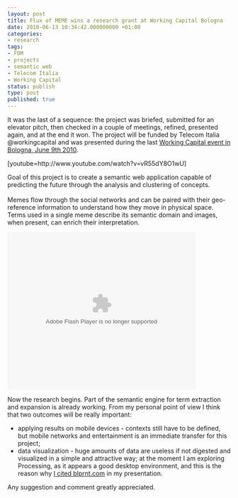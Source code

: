 ```yaml
---
layout: post
title: Flux of MEME wins a research grant at Working Capital Bologna
date: 2010-06-13 10:34:42.000000000 +01:00
categories:
- research
tags:
- FOM
- projects
- semantic web
- Telecom Italia
- Working Capital
status: publish
type: post
published: true
---
```

<p>It was the last of a sequence: the project was briefed, submitted for an elevator pitch, then checked in a couple of meetings, refined, presented again, and at the end it won. The project will be funded by Telecom Italia @workingcapital and was presented during the last <a href="http://www.workingcapital.telecomitalia.it/2010/06/working-capital-tour-bologna-2010-il-video-della-premiazione-dei-borsisti/">Working Capital event in Bologna, June 9th 2010</a>.</p>
<p>[youtube=http://www.youtube.com/watch?v=vR55dY8O1wU]</p>
<p>Goal of this project is to create a semantic web application capable of predicting the future through the analysis and clustering of concepts.<br />
<!--more--><br />
Memes flow through the social networks and can be paired with their geo-reference information to understand how they move in physical space. Terms used in a single meme describe its semantic domain and images, when present, can enrich their interpretation.</p>
<div id="__ss_4481511" style="width: 425px; text-align: center;"><object id="__sse4481511" classid="clsid:d27cdb6e-ae6d-11cf-96b8-444553540000" width="425" height="355" codebase="http://download.macromedia.com/pub/shockwave/cabs/flash/swflash.cab#version=6,0,40,0"><param name="allowFullScreen" value="true" /><param name="allowScriptAccess" value="always" /><param name="src" value="http://static.slidesharecdn.com/swf/ssplayer2.swf?doc=fom-100612050449-phpapp02&amp;stripped_title=flux-of-meme" /><param name="name" value="__sse4481511" /><param name="allowfullscreen" value="true" /><embed id="__sse4481511" type="application/x-shockwave-flash" width="425" height="355" src="http://static.slidesharecdn.com/swf/ssplayer2.swf?doc=fom-100612050449-phpapp02&amp;stripped_title=flux-of-meme" name="__sse4481511" allowscriptaccess="always" allowfullscreen="true"></embed></object></div>
<p>Now the research begins. Part of the semantic engine for term extraction and expansion is already working. From my personal point of view I think that two outcomes will be really important:</p>
<ul>
<li>applying results on mobile devices - contexts still have to be defined, but mobile networks and entertainment is an immediate transfer for this project;</li>
<li>data visualization - huge amounts of data are useless if not digested and visualized in a simple and attractive way; at the moment I am exploring Processing, as it appears a good desktop environment, and this is the reason why <a href="http://blog.blprnt.com/blog/blprnt/quick-tutorial-twitter-processing">I cited blprnt.com</a> in my presentation.</li>
</ul>
<p>Any suggestion and comment greatly appreciated.</p>
